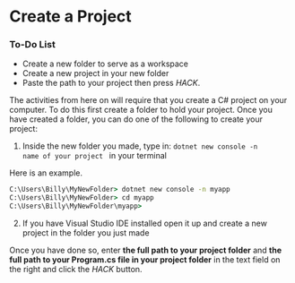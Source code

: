 # Create a Project

<div class="aside">
<h3>To-Do List</h3>
<ul>
  <li> Create a new folder to serve as a workspace</li>
  <li> Create a new project in your new folder</li>
  <li> Paste the path to your project then press <em>HACK</em>.</li>
</ul>
</div>

The activities from here on will require that you create a C# project on your computer.
To do this first create a folder to hold your project. Once you have created a folder, you can do one of the following to create your project:

1. Inside the new folder you made, type in:
  <code>dotnet new console  -n name of your project </code> in your terminal

Here is an example.
```cmd
C:\Users\Billy\MyNewFolder> dotnet new console -n myapp
C:\Users\Billy\MyNewFolder> cd myapp
C:\Users\Billy\MyNewFolder\myapp> 
```


2. If you have Visual Studio IDE installed open it up and create a new project in the folder you just made

Once you have done so, enter <strong>the full path to your project folder</strong> and <strong>the full path to your Program.cs file in your
project folder</strong>
in the text field on the right and click the _HACK_ button.

